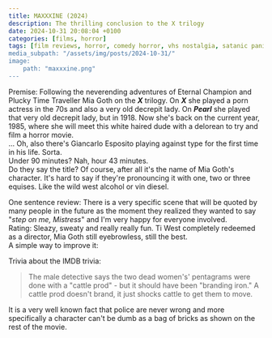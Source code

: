 ```yaml
---
title: MAXXXINE (2024)
description: The thrilling conclusion to the X trilogy
date: 2024-10-31 20:08:04 +0100
categories: [films, horror]
tags: [film reviews, horror, comedy horror, vhs nostalgia, satanic panic, the writer's barely-disguised fetish, high heels and leather, buttsploitation, spooktober 2024, they say the title]
media_subpath: "/assets/img/posts/2024-10-31/"
image:
    path: "maxxxine.png"
---
```

<span class="reviewsection">Premise:</span> Following the neverending adventures of Eternal Champion and Plucky Time Traveller Mia Goth on the ***X*** trilogy. On ***X*** she played a porn actress in the 70s and also a very old decrepit lady. On ***Pearl*** she played that very old decrepit lady, but in 1918. Now she's back on the current year, 1985, where she will meet this white haired dude with a delorean to try and film a horror movie.<br/>... Oh, also there's Giancarlo Esposito playing against type for the first time in his life. Sorta.<br/>
<span class="reviewsection">Under 90 minutes?</span> Nah, hour 43 minutes.<br/>
<span class="reviewsection">Do they say the title?</span> Of course, after all it's the name of Mia Goth's character. It's hard to say if they're pronouncing it with one, two or three equises. Like the wild west alcohol or vin diesel.

<span class="reviewsection">One sentence review:</span> There is a very specific scene that will be quoted by many people in the future as the moment they realized they wanted to say "*step on me, Mistress*" and I'm very happy for everyone involved.<br/>
<span class="reviewsection">Rating:</span> Sleazy, sweaty and really really fun. Ti West completely redeemed as a director, Mia Goth still eyebrowless, still the best.<br/>
<span class="reviewsection">A simple way to improve it:</span> 

<span class="reviewsection">Trivia about the IMDB trivia:</span>
> The male detective says the two dead women's' pentagrams were done with a "cattle prod" - but it should
have been "branding iron." A cattle prod doesn't brand, it just shocks cattle to get them to move.

It is a very well known fact that police are never wrong and more specifically a character can't be dumb as a bag of bricks as shown on the rest of the movie.